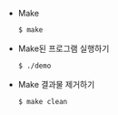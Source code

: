 - Make

    ```bash
    $ make
    ```

- Make된 프로그램 실행하기

    ```bash
    $ ./demo
    ```

- Make 결과물 제거하기

    ```
    $ make clean
    ```

